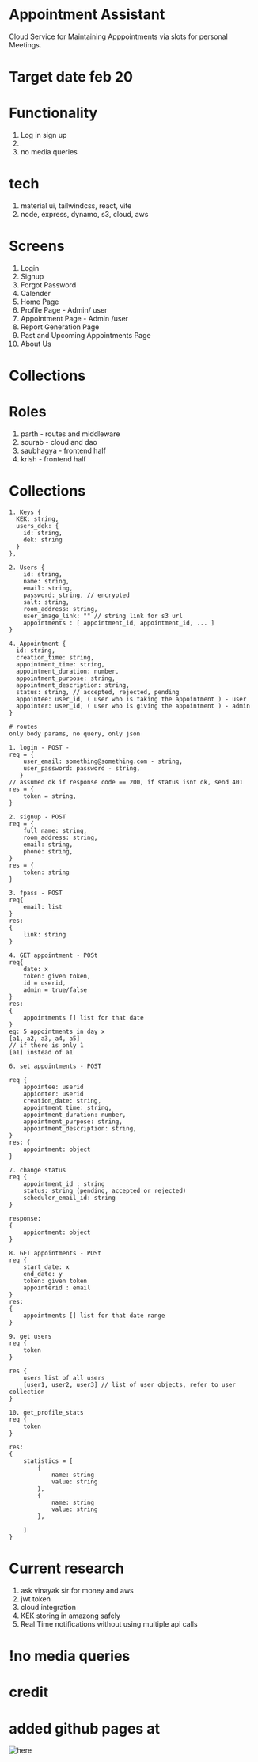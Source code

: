 # Appointment Assistant
Cloud Service for Maintaining Apppointments via slots for personal Meetings.

# Target date feb 20

# Functionality
1. Log in sign up
2. 
3. no media queries

# tech
1. material ui, tailwindcss, react, vite
2. node, express, dynamo, s3, cloud, aws

# Screens
1. Login
2. Signup
3. Forgot Password
4. Calender
5. Home Page
6. Profile Page - Admin/ user
7. Appointment Page - Admin /user
8. Report Generation Page
9. Past and Upcoming Appointments Page
15. About Us

# Collections

# Roles
1. parth - routes and middleware
2. sourab - cloud and dao
3. saubhagya - frontend half
4. krish - frontend half


# Collections
```
1. Keys {
  KEK: string,
  users_dek: {
    id: string,
    dek: string
  }
},

2. Users {
    id: string,
    name: string,
    email: string,
    password: string, // encrypted
    salt: string,
    room_address: string,
    user_image_link: "" // string link for s3 url
    appointments : [ appointment_id, appointment_id, ... ]
}

4. Appointment {
  id: string,
  creation_time: string,
  appointment_time: string,
  appointment_duration: number,
  appointment_purpose: string,
  appointment_description: string,
  status: string, // accepted, rejected, pending
  appointee: user_id, ( user who is taking the appointment ) - user
  appointer: user_id, ( user who is giving the appointment ) - admin
}

# routes
only body params, no query, only json

1. login - POST -
req = {
    user_email: something@something.com - string,
    user_password: password - string,
   }
// assumed ok if response code == 200, if status isnt ok, send 401
res = {
    token = string,
}

2. signup - POST
req = {
    full_name: string,
    room_address: string,
    email: string,
    phone: string,
}
res = {
    token: string
}

3. fpass - POST
req{
    email: list
}
res:
{
    link: string
}

4. GET appointment - POSt
req{
    date: x
    token: given token,
    id = userid,
    admin = true/false
}
res:
{
    appointments [] list for that date
}
eg: 5 appointments in day x
[a1, a2, a3, a4, a5]
// if there is only 1
[a1] instead of a1

6. set appointments - POST

req {
    appointee: userid
    appionter: userid
    creation_date: string,
    appointment_time: string,
    appointment_duration: number,
    appointment_purpose: string,
    appointment_description: string,
}
res: {
    appointment: object
}

7. change status
req {
    appointment_id : string
    status: string (pending, accepted or rejected)
    scheduler_email_id: string
}

response: 
{
    appiontment: object
}

8. GET appointments - POSt
req {
    start_date: x
    end_date: y
    token: given token
    appointerid : email
}
res:
{
    appointments [] list for that date range
}

9. get users
req {
    token
}

res {
    users list of all users
    [user1, user2, user3] // list of user objects, refer to user collection
}

10. get_profile_stats
req {
    token
}

res: 
{
    statistics = [
        {
            name: string
            value: string
        },
        {
            name: string
            value: string
        },
        
    ]
}

```

# Current research
1. ask vinayak sir for money and aws
2. jwt token
3. cloud integration
4. KEK storing in amazong safely
5. Real Time notifications without using multiple api calls

# !no media queries
# credit

# added github pages at 
![here](https://krishnarajt.github.io/Appointment-Assistant)
